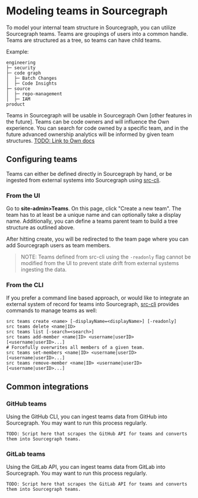 # Modeling teams in Sourcegraph

To model your internal team structure in Sourcegraph, you can utilize Sourcegraph teams. Teams are groupings of users into a common handle. Teams are structured as a tree, so teams can have child teams.

Example:

```
engineering
├─ security
├─ code graph
│  ├─ Batch Changes
│  ├─ Code Insights
├─ source
│  ├─ repo-management
│  ├─ IAM
product
```

Teams in Sourcegraph will be usable in Sourcegraph Own [other features in the future]. Teams can be code owners and will influence the Own experience. You can search for code owned by a specific team, and in the future advanced ownership analytics will be informed by given team structures. [TODO: Link to Own docs](./teams.md)

## Configuring teams

Teams can either be defined directly in Sourcegraph by hand, or be ingested from external systems into Sourcegraph using [src-cli](https://github.com/sourcegraph/src-cli).

### From the UI

Go to **site-admin>Teams**. On this page, click "Create a new team". The team has to at least be a unique name and can optionally take a display name. Additionally, you can define a teams parent team to build a tree structure as outlined above.

After hitting create, you will be redirected to the team page where you can add Sourcegraph users as team members.

> NOTE: Teams defined from src-cli using the `-readonly` flag cannot be modified from the UI to prevent state drift from external systems ingesting the data.

### From the CLI

If you prefer a command line based approach, or would like to integrate an external system of record for teams into Sourcegraph, [src-cli](https://github.com/sourcegraph/src-cli) provides commands to manage teams as well:

```
src teams create <name> [-displayName=<displayName>] [-readonly]
src teams delete <name|ID>
src teams list [-search=<search>]
src teams add-member <name|ID> <username|userID> [<username|userID>...]
# Forcefully overwrites all members of a given team.
src teams set-members <name|ID> <username|userID> [<username|userID>...]
src teams remove-member <name|ID> <username|userID> [<username|userID>...]
```

## Common integrations

### GitHub teams

Using the GitHub CLI, you can ingest teams data from GitHub into Sourcegraph. You may want to run this process regularly.

```
TODO: Script here that scrapes the GitHub API for teams and converts them into Sourcegraph teams.
```

### GitLab teams

Using the GitLab API, you can ingest teams data from GitLab into Sourcegraph. You may want to run this process regularly.

```
TODO: Script here that scrapes the GitLab API for teams and converts them into Sourcegraph teams.
```
